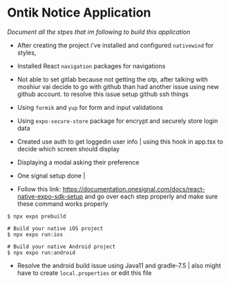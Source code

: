 # Ontik Notice Application

_Document all the stpes that im following to build this application_

- After creating the project i've installed and configured `nativewind` for styles,

- Installed React `navigation` packages for navigations

- Not able to set gitlab because not getting the otp, after talking with moshiur vai decide to go with github than had another issue using new github account. to resolve this issue setup github ssh things

- Using `formik` and `yup` for form and input validations

- Using `expo-secure-store` package for encrypt and securely store login data

- Created use auth to get loggedin user info | using this hook in app.tsx to decide which screen should display

- Displaying a modal asking their preference

- One signal setup done |
- Follow this link: https://documentation.onesignal.com/docs/react-native-expo-sdk-setup and go over each step properly and make sure these command works properly

```shell
$ npx expo prebuild

# Build your native iOS project
$ npx expo run:ios

# Build your native Android project
$ npx expo run:android
```

- Resolve the android build issue using Java11 and gradle-7.5 | also might have to create `local.properties` or edit this file

